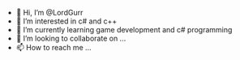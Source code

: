 - 👋 Hi, I’m @LordGurr
- 👀 I’m interested in c# and c++
- 🌱 I’m currently learning game development and c# programming
- 💞️ I’m looking to collaborate on ...
- 📫 How to reach me ...

<!---
LordGurr/LordGurr is a ✨ special ✨ repository because its `README.md` (this file) appears on your GitHub profile.
You can click the Preview link to take a look at your changes.

I'm currently studying my first year of game development and have some c# and c++ knowledge.
--->
